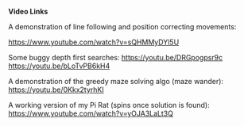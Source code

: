 **Video Links**

A demonstration of line following and position correcting movements:

https://www.youtube.com/watch?v=sQHMMyDYl5U

Some buggy depth first searches:
https://youtu.be/DRGpogpsr9c
https://youtu.be/bLoTvPB6kH4

A demonstration of the greedy maze solving algo (maze wander):
https://youtu.be/0Kkx2tyrhKI

A working version of my Pi Rat (spins once solution is found):
https://www.youtube.com/watch?v=yOJA3LaLt3Q